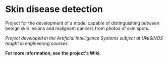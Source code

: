 # Skin disease detection

Project for the development of a model capable of distinguishing between benign skin lesions and malignant cancers from photos of skin spots.

*Project developed in the Artificial Intelligence Systems subject at UNISINOS taught in engineering courses.*

**For more information, see the project's Wiki.**

